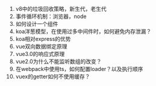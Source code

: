 1. v8中的垃圾回收策略，新生代，老生代
2. 事件循环机制：浏览器，node
3. 如何设计一个组件
4. koa洋葱模型，在使用过多中间件时，如何避免内存泄漏？
5. koa相对express的优势
6. vue双向数据绑定原理
7. vue3.0的响应式原理
8. vue2.0为什么不能监听数组的改变？
9. 在webpack中使用ts，如何配置loader？以及执行顺序
10. vuex的getter如何不使用缓存？